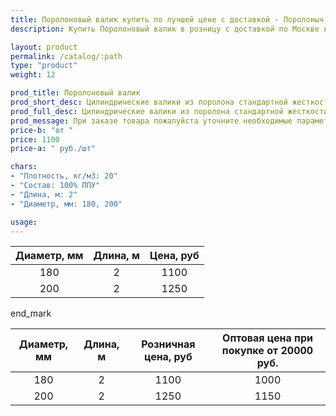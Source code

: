 ```yaml
---
title: Поролоновый валик купить по лучшей цене с доставкой - Поролоныч
description: Купить Поролоновый валик в розницу с доставкой по Москве в интернет-магазине Поролоныча.

layout: product
permalink: /catalog/:path
type: "product"
weight: 12

prod_title: Поролоновый валик
prod_short_desc: Цилиндрические валики из поролона стандартной жесткости. Применяются в качестве наполнителя для мебели (валиков, подушек и т.п.)
prod_full_desc: Цилиндрические валики из поролона стандартной жесткости. Применяются в качестве наполнителя для мебели (валиков, подушек и т.п.).
prod_message: При заказе товара пожалуйста уточните необходимые параметры (размер и количество).
price-b: "от "
price: 1100
price-a: " руб./шт"

chars:
- "Плотность, кг/м3: 20"
- "Состав: 100% ППУ"
- "Длина, м: 2"
- "Диаметр, мм: 180, 200"

usage:
---
```

| Диаметр, мм | Длина, м | Цена, руб
|:-----------:|:---------------:|:------:|
|180|2|1100
|200|2|1250

end_mark

| Диаметр, мм | Длина, м | Розничная цена, руб | Оптовая цена при покупке от 20000 руб. |
|:-----------:|:---------------:|:---------------------------:|:-----------------------------------------:|
|180|2|1100|1000|
|200|2|1250|1150|
